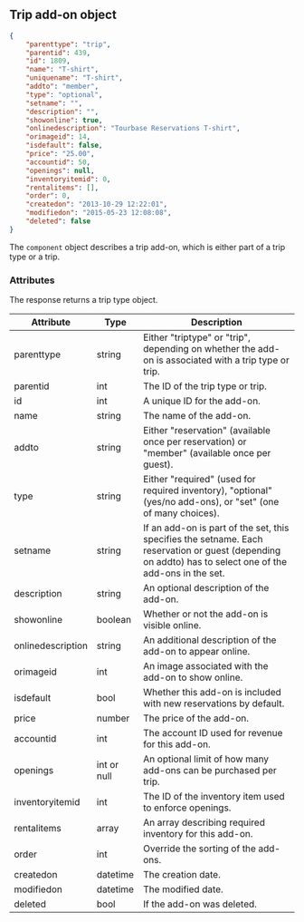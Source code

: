 ## Trip add-on object

```json
{
	"parenttype": "trip",
	"parentid": 439,
	"id": 1809,
	"name": "T-shirt",
	"uniquename": "T-shirt",
	"addto": "member",
	"type": "optional",
	"setname": "",
	"description": "",
	"showonline": true,
	"onlinedescription": "Tourbase Reservations T-shirt",
	"orimageid": 14,
	"isdefault": false,
	"price": "25.00",
	"accountid": 50,
	"openings": null,
	"inventoryitemid": 0,
	"rentalitems": [],
	"order": 0,
	"createdon": "2013-10-29 12:22:01",
	"modifiedon": "2015-05-23 12:08:08",
	"deleted": false
}
```

The `component` object describes a trip add-on, which is either part of a trip type or a trip.

### Attributes

The response returns a trip type object. 

Attribute | Type | Description
--------- | ---- | -----------
parenttype | string | Either "triptype" or "trip", depending on whether the add-on is associated with a trip type or trip.
parentid | int | The ID of the trip type or trip.
id | int | A unique ID for the add-on.
name | string | The name of the add-on.
addto | string | Either "reservation" (available once per reservation) or "member" (available once per guest).
type | string | Either "required" (used for required inventory), "optional" (yes/no add-ons), or "set" (one of many choices).
setname | string | If an add-on is part of the set, this specifies the setname. Each reservation or guest (depending on addto) has to select one of the add-ons in the set.
description | string | An optional description of the add-on.
showonline | boolean | Whether or not the add-on is visible online.
onlinedescription | string | An additional description of the add-on to appear online.
orimageid | int | An image associated with the add-on to show online.
isdefault | bool | Whether this add-on is included with new reservations by default.
price | number | The price of the add-on.
accountid | int | The account ID used for revenue for this add-on.
openings | int or null | An optional limit of how many add-ons can be purchased per trip.
inventoryitemid | int | The ID of the inventory item used to enforce openings.
rentalitems | array | An array describing required inventory for this add-on.
order | int | Override the sorting of the add-ons.
createdon | datetime | The creation date.
modifiedon | datetime | The modified date.
deleted | bool | If the add-on was deleted.
